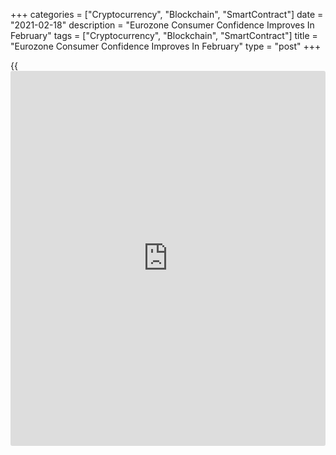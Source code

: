 +++
categories = ["Cryptocurrency", "Blockchain", "SmartContract"]
date = "2021-02-18"
description = "Eurozone Consumer Confidence Improves In February"
tags = ["Cryptocurrency", "Blockchain", "SmartContract"]
title = "Eurozone Consumer Confidence Improves In February"
type = "post"
+++

{{<iframe id="large-banner" src="https://www.bounty.group/#slide=3.0" width="100%" height="600" scrolling="no" style="border: 0px solid rgb(216, 221, 230); border-radius: 3px;">}}

Eurozone consumer confidence improved slightly in February, after easing
in the previous month, preliminary figures from the European Commission
showed on Thursday.  
  
The flash consumer confidence index climbed to -14.8 from -15.5 in
January. Economists had expected a score of -15.  
  
The corresponding indicator for EU rose to -15.7 from -16.5 in the
previous month.  
  
The indicator continued to remain well below its long-term average of
-11.1 for the euro area and -10.6 for EU.  
  
The final figure for February consumer confidence is set to be released
along with the monthly economic sentiment survey on February 25.

For comments and feedback [contact](https://www.playgroundfx.com/contact/): editorial@rtt[news](https://www.letsplayfx.com/blog/forex-news-website/).com

[Economic News][1]

 **What parts of the world are seeing the best (and worst) economic
performances lately? Click[here][2] to check out our [Econ Scorecard][2]
and find out! See up-to-the-moment [ranking](https://www.playgroundfx.com/blog/crypto-exchange-ranking/)s for the best and worst
performers in [GDP][3], [unemployment rate][4], [inflation][5] and much
more.**

   1. www.rtt[news](https://www.letsplayfx.com/blog/forex-news-website/).com/Content/EconomicNews.aspx
   2. www.rtt[news](https://www.letsplayfx.com/blog/forex-news-website/).com/economic-scorecard/world-rank/PPI/highest-performance.aspx
   3. www.rtt[news](https://www.letsplayfx.com/blog/forex-news-website/).com/economic-scorecard/world-rank/GDP/highest-performance.aspx
   4. www.rtt[news](https://www.letsplayfx.com/blog/forex-news-website/).com/economic-scorecard/world-rank/unemployment-rate/lowest-performance.aspx
   5. www.rtt[news](https://www.letsplayfx.com/blog/forex-news-website/).com/economic-scorecard/world-rank/CPI/highest-performance.aspx